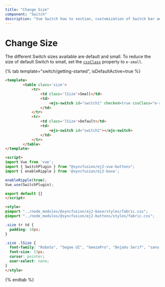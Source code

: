```yaml
---
title: "Change Size"
component: "Switch"
description: "Vue Switch how to section, customization of Switch bar and handle, change size, name and value in form submit."
---
```


# Change Size

The different Switch sizes available are default and small. To reduce the size of default Switch to small,
set the [`cssClass`](../../api/switch#cssclass) property to `e-small`.

{% tab template="switch/getting-started", isDefaultActive=true %}

```html
<template>
        <table class='size'>
            <tr>
                <td class='lSize'>Small</td>
                <td>
                    <ejs-switch id="switch1" checked=true cssClass="e-small"></ejs-switch>
                </td>
            </tr>
            <tr>
                <td class='lSize'>Default</td>
                <td>
                    <ejs-switch id="switch2"></ejs-switch>
                </td>
            </tr>
        </table>
</template>

<script>
import Vue from 'vue';
import { SwitchPlugin } from "@syncfusion/ej2-vue-buttons";
import { enableRipple } from '@syncfusion/ej2-base';

enableRipple(true);
Vue.use(SwitchPlugin);

export default {}
</script>

<style>
@import "../node_modules/@syncfusion/ej2-base/styles/fabric.css";
@import "../node_modules/@syncfusion/ej2-buttons/styles/fabric.css";

.size tr td {
  padding: 10px;
}

.size .lSize {
  font-family: "Roboto", "Segoe UI", "GeezaPro", "DejaVu Serif", "sans-serif";
  font-size: 13px;
  cursor: pointer;
  user-select: none;
}
</style>
```

{% endtab %}